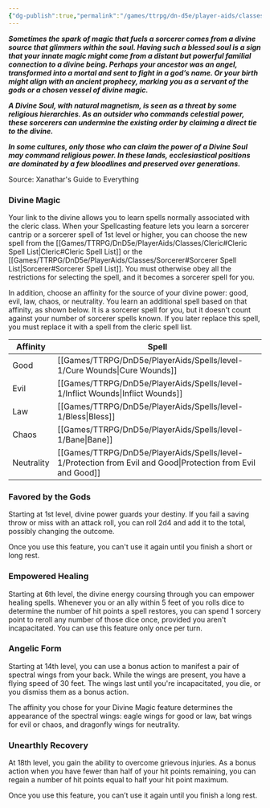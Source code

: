 ```yaml
---
{"dg-publish":true,"permalink":"/games/ttrpg/dn-d5e/player-aids/classes/class-specialisations/socererous-origin-divine-soul/","tags":["TTRPG/DND/5e"],"noteIcon":""}
---
```



**_Sometimes the spark of magic that fuels a sorcerer comes from a divine source that glimmers within the soul. Having such a blessed soul is a sign that your innate magic might come from a distant but powerful familial connection to a divine being. Perhaps your ancestor was an angel, transformed into a mortal and sent to fight in a god’s name. Or your birth might align with an ancient prophecy, marking you as a servant of the gods or a chosen vessel of divine magic._**

**_A Divine Soul, with natural magnetism, is seen as a threat by some religious hierarchies. As an outsider who commands celestial power, these sorcerers can undermine the existing order by claiming a direct tie to the divine._**

**_In some cultures, only those who can claim the power of a Divine Soul may command religious power. In these lands, ecclesiastical positions are dominated by a few bloodlines and preserved over generations._**

Source: Xanathar's Guide to Everything

### Divine Magic

Your link to the divine allows you to learn spells normally associated with the cleric class. When your Spellcasting feature lets you learn a sorcerer cantrip or a sorcerer spell of 1st level or higher, you can choose the new spell from the [[Games/TTRPG/DnD5e/PlayerAids/Classes/Cleric#Cleric Spell List\|Cleric#Cleric Spell List]] or the [[Games/TTRPG/DnD5e/PlayerAids/Classes/Sorcerer#Sorcerer Spell List\|Sorcerer#Sorcerer Spell List]]. You must otherwise obey all the restrictions for selecting the spell, and it becomes a sorcerer spell for you.

In addition, choose an affinity for the source of your divine power: good, evil, law, chaos, or neutrality. You learn an additional spell based on that affinity, as shown below. It is a sorcerer spell for you, but it doesn't count against your number of sorcerer spells known. If you later replace this spell, you must replace it with a spell from the cleric spell list.

|Affinity|Spell|
|---|---|
|Good|[[Games/TTRPG/DnD5e/PlayerAids/Spells/level-1/Cure Wounds\|Cure Wounds]]|
|Evil|[[Games/TTRPG/DnD5e/PlayerAids/Spells/level-1/Inflict Wounds\|Inflict Wounds]]|
|Law|[[Games/TTRPG/DnD5e/PlayerAids/Spells/level-1/Bless\|Bless]]|
|Chaos|[[Games/TTRPG/DnD5e/PlayerAids/Spells/level-1/Bane\|Bane]]|
|Neutrality|[[Games/TTRPG/DnD5e/PlayerAids/Spells/level-1/Protection from Evil and Good\|Protection from Evil and Good]]|

### Favored by the Gods

Starting at 1st level, divine power guards your destiny. If you fail a saving throw or miss with an attack roll, you can roll 2d4 and add it to the total, possibly changing the outcome.

Once you use this feature, you can't use it again until you finish a short or long rest.

### Empowered Healing

Starting at 6th level, the divine energy coursing through you can empower healing spells. Whenever you or an ally within 5 feet of you rolls dice to determine the number of hit points a spell restores, you can spend 1 sorcery point to reroll any number of those dice once, provided you aren't incapacitated. You can use this feature only once per turn.

### Angelic Form

Starting at 14th level, you can use a bonus action to manifest a pair of spectral wings from your back. While the wings are present, you have a flying speed of 30 feet. The wings last until you're incapacitated, you die, or you dismiss them as a bonus action.

The affinity you chose for your Divine Magic feature determines the appearance of the spectral wings: eagle wings for good or law, bat wings for evil or chaos, and dragonfly wings for neutrality.

### Unearthly Recovery

At 18th level, you gain the ability to overcome grievous injuries. As a bonus action when you have fewer than half of your hit points remaining, you can regain a number of hit points equal to half your hit point maximum.

Once you use this feature, you can’t use it again until you finish a long rest.
